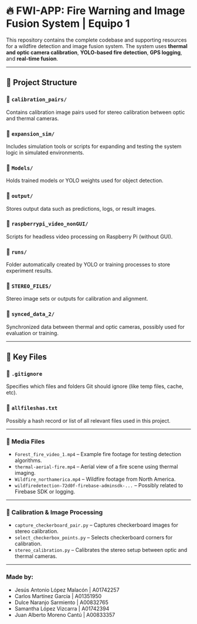 # 🔥 FWI-APP: Fire Warning and Image Fusion System | Equipo 1

This repository contains the complete codebase and supporting resources for a wildfire detection and image fusion system. The system uses **thermal and optic camera calibration**, **YOLO-based fire detection**, **GPS logging**, and **real-time fusion**.  

---

## 📁 Project Structure

### 📂 `calibration_pairs/`
Contains calibration image pairs used for stereo calibration between optic and thermal cameras.

### 📂 `expansion_sim/`
Includes simulation tools or scripts for expanding and testing the system logic in simulated environments.

### 📂 `Models/`
Holds trained models or YOLO weights used for object detection.

### 📂 `output/`
Stores output data such as predictions, logs, or result images.

### 📂 `raspberrypi_video_nonGUI/`
Scripts for headless video processing on Raspberry Pi (without GUI).

### 📂 `runs/`
Folder automatically created by YOLO or training processes to store experiment results.

### 📂 `STEREO_FILES/`
Stereo image sets or outputs for calibration and alignment.

### 📂 `synced_data_2/`
Synchronized data between thermal and optic cameras, possibly used for evaluation or training.

---

## 📄 Key Files

### 🔧 `.gitignore`
Specifies which files and folders Git should ignore (like temp files, cache, etc).

### 📜 `allfileshas.txt`
Possibly a hash record or list of all relevant files used in this project.

---

### 🎥 Media Files
- `Forest_fire_video_1.mp4` – Example fire footage for testing detection algorithms.
- `thermal-aerial-fire.mp4` – Aerial view of a fire scene using thermal imaging.
- `Wildfire_northamerica.mp4` – Wildfire footage from North America.
- `wildfiredetection-72d0f-firebase-adminsdk-...` – Possibly related to Firebase SDK or logging.

---

### 🧪 Calibration & Image Processing
- `capture_checkerboard_pair.py` – Captures checkerboard images for stereo calibration.
- `select_checkerbox_points.py` – Selects checkerboard corners for calibration.
- `stereo_calibration.py` – Calibrates the stereo setup between optic and thermal cameras.

---

### Made by:
- Jesús Antonio López Malacón | A01742257
- Carlos Martínez García | A01351950
- Dulce Naranjo Sarmiento | A00832765
- Samantha López Vizcarra | A01742394
- Juan Alberto Moreno Cantú | A00833357  

